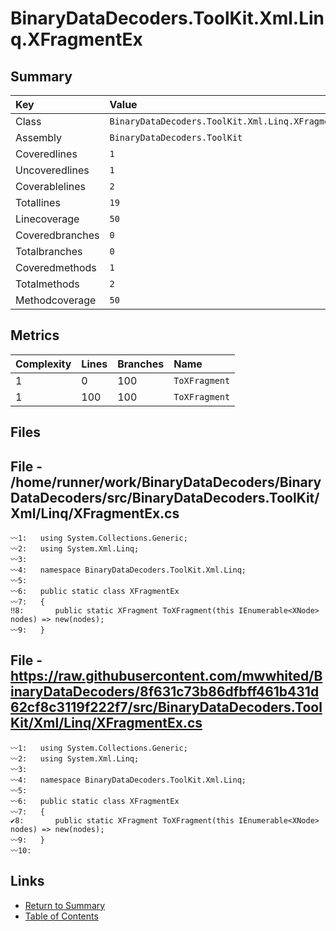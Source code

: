 ﻿# BinaryDataDecoders.ToolKit.Xml.Linq.XFragmentEx

## Summary

| Key             | Value                                             |
| :-------------- | :------------------------------------------------ |
| Class           | `BinaryDataDecoders.ToolKit.Xml.Linq.XFragmentEx` |
| Assembly        | `BinaryDataDecoders.ToolKit`                      |
| Coveredlines    | `1`                                               |
| Uncoveredlines  | `1`                                               |
| Coverablelines  | `2`                                               |
| Totallines      | `19`                                              |
| Linecoverage    | `50`                                              |
| Coveredbranches | `0`                                               |
| Totalbranches   | `0`                                               |
| Coveredmethods  | `1`                                               |
| Totalmethods    | `2`                                               |
| Methodcoverage  | `50`                                              |

## Metrics

| Complexity | Lines | Branches | Name          |
| :--------- | :---- | :------- | :------------ |
| 1          | 0     | 100      | `ToXFragment` |
| 1          | 100   | 100      | `ToXFragment` |

## Files

## File - /home/runner/work/BinaryDataDecoders/BinaryDataDecoders/src/BinaryDataDecoders.ToolKit/Xml/Linq/XFragmentEx.cs

```CSharp
〰1:   using System.Collections.Generic;
〰2:   using System.Xml.Linq;
〰3:   
〰4:   namespace BinaryDataDecoders.ToolKit.Xml.Linq;
〰5:   
〰6:   public static class XFragmentEx
〰7:   {
‼8:       public static XFragment ToXFragment(this IEnumerable<XNode> nodes) => new(nodes);
〰9:   }
```

## File - https://raw.githubusercontent.com/mwwhited/BinaryDataDecoders/8f631c73b86dfbff461b431d62cf8c3119f222f7/src/BinaryDataDecoders.ToolKit/Xml/Linq/XFragmentEx.cs

```CSharp
〰1:   using System.Collections.Generic;
〰2:   using System.Xml.Linq;
〰3:   
〰4:   namespace BinaryDataDecoders.ToolKit.Xml.Linq;
〰5:   
〰6:   public static class XFragmentEx
〰7:   {
✔8:       public static XFragment ToXFragment(this IEnumerable<XNode> nodes) => new(nodes);
〰9:   }
〰10:  
```

## Links

* [Return to Summary](Summary.md)
* [Table of Contents](../TOC.md)

